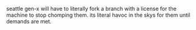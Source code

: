 seattle gen-x will have to literally fork a branch with a license for the machine to stop chomping them.  its literal havoc in the skys for them until demands are met.
